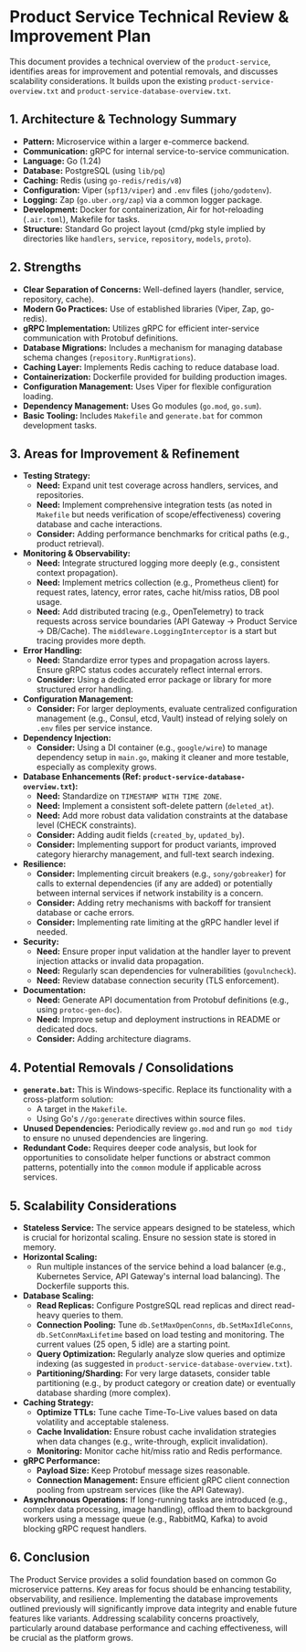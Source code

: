 # Product Service Technical Review & Improvement Plan

This document provides a technical overview of the `product-service`, identifies areas for improvement and potential removals, and discusses scalability considerations. It builds upon the existing `product-service-overview.txt` and `product-service-database-overview.txt`.

## 1. Architecture & Technology Summary

*   **Pattern:** Microservice within a larger e-commerce backend.
*   **Communication:** gRPC for internal service-to-service communication.
*   **Language:** Go (1.24)
*   **Database:** PostgreSQL (using `lib/pq`)
*   **Caching:** Redis (using `go-redis/redis/v8`)
*   **Configuration:** Viper (`spf13/viper`) and `.env` files (`joho/godotenv`).
*   **Logging:** Zap (`go.uber.org/zap`) via a common logger package.
*   **Development:** Docker for containerization, Air for hot-reloading (`.air.toml`), Makefile for tasks.
*   **Structure:** Standard Go project layout (cmd/pkg style implied by directories like `handlers`, `service`, `repository`, `models`, `proto`).

## 2. Strengths

*   **Clear Separation of Concerns:** Well-defined layers (handler, service, repository, cache).
*   **Modern Go Practices:** Use of established libraries (Viper, Zap, go-redis).
*   **gRPC Implementation:** Utilizes gRPC for efficient inter-service communication with Protobuf definitions.
*   **Database Migrations:** Includes a mechanism for managing database schema changes (`repository.RunMigrations`).
*   **Caching Layer:** Implements Redis caching to reduce database load.
*   **Containerization:** Dockerfile provided for building production images.
*   **Configuration Management:** Uses Viper for flexible configuration loading.
*   **Dependency Management:** Uses Go modules (`go.mod`, `go.sum`).
*   **Basic Tooling:** Includes `Makefile` and `generate.bat` for common development tasks.

## 3. Areas for Improvement & Refinement

*   **Testing Strategy:**
    *   **Need:** Expand unit test coverage across handlers, services, and repositories.
    *   **Need:** Implement comprehensive integration tests (as noted in `Makefile` but needs verification of scope/effectiveness) covering database and cache interactions.
    *   **Consider:** Adding performance benchmarks for critical paths (e.g., product retrieval).
*   **Monitoring & Observability:**
    *   **Need:** Integrate structured logging more deeply (e.g., consistent context propagation).
    *   **Need:** Implement metrics collection (e.g., Prometheus client) for request rates, latency, error rates, cache hit/miss ratios, DB pool usage.
    *   **Need:** Add distributed tracing (e.g., OpenTelemetry) to track requests across service boundaries (API Gateway -> Product Service -> DB/Cache). The `middleware.LoggingInterceptor` is a start but tracing provides more depth.
*   **Error Handling:**
    *   **Need:** Standardize error types and propagation across layers. Ensure gRPC status codes accurately reflect internal errors.
    *   **Consider:** Using a dedicated error package or library for more structured error handling.
*   **Configuration Management:**
    *   **Consider:** For larger deployments, evaluate centralized configuration management (e.g., Consul, etcd, Vault) instead of relying solely on `.env` files per service instance.
*   **Dependency Injection:**
    *   **Consider:** Using a DI container (e.g., `google/wire`) to manage dependency setup in `main.go`, making it cleaner and more testable, especially as complexity grows.
*   **Database Enhancements (Ref: `product-service-database-overview.txt`):**
    *   **Need:** Standardize on `TIMESTAMP WITH TIME ZONE`.
    *   **Need:** Implement a consistent soft-delete pattern (`deleted_at`).
    *   **Need:** Add more robust data validation constraints at the database level (CHECK constraints).
    *   **Consider:** Adding audit fields (`created_by`, `updated_by`).
    *   **Consider:** Implementing support for product variants, improved category hierarchy management, and full-text search indexing.
*   **Resilience:**
    *   **Consider:** Implementing circuit breakers (e.g., `sony/gobreaker`) for calls to external dependencies (if any are added) or potentially between internal services if network instability is a concern.
    *   **Consider:** Adding retry mechanisms with backoff for transient database or cache errors.
    *   **Consider:** Implementing rate limiting at the gRPC handler level if needed.
*   **Security:**
    *   **Need:** Ensure proper input validation at the handler layer to prevent injection attacks or invalid data propagation.
    *   **Need:** Regularly scan dependencies for vulnerabilities (`govulncheck`).
    *   **Need:** Review database connection security (TLS enforcement).
*   **Documentation:**
    *   **Need:** Generate API documentation from Protobuf definitions (e.g., using `protoc-gen-doc`).
    *   **Need:** Improve setup and deployment instructions in README or dedicated docs.
    *   **Consider:** Adding architecture diagrams.

## 4. Potential Removals / Consolidations

*   **`generate.bat`:** This is Windows-specific. Replace its functionality with a cross-platform solution:
    *   A target in the `Makefile`.
    *   Using Go's `//go:generate` directives within source files.
*   **Unused Dependencies:** Periodically review `go.mod` and run `go mod tidy` to ensure no unused dependencies are lingering.
*   **Redundant Code:** Requires deeper code analysis, but look for opportunities to consolidate helper functions or abstract common patterns, potentially into the `common` module if applicable across services.

## 5. Scalability Considerations

*   **Stateless Service:** The service appears designed to be stateless, which is crucial for horizontal scaling. Ensure no session state is stored in memory.
*   **Horizontal Scaling:**
    *   Run multiple instances of the service behind a load balancer (e.g., Kubernetes Service, API Gateway's internal load balancing). The Dockerfile supports this.
*   **Database Scaling:**
    *   **Read Replicas:** Configure PostgreSQL read replicas and direct read-heavy queries to them.
    *   **Connection Pooling:** Tune `db.SetMaxOpenConns`, `db.SetMaxIdleConns`, `db.SetConnMaxLifetime` based on load testing and monitoring. The current values (25 open, 5 idle) are a starting point.
    *   **Query Optimization:** Regularly analyze slow queries and optimize indexing (as suggested in `product-service-database-overview.txt`).
    *   **Partitioning/Sharding:** For very large datasets, consider table partitioning (e.g., by product category or creation date) or eventually database sharding (more complex).
*   **Caching Strategy:**
    *   **Optimize TTLs:** Tune cache Time-To-Live values based on data volatility and acceptable staleness.
    *   **Cache Invalidation:** Ensure robust cache invalidation strategies when data changes (e.g., write-through, explicit invalidation).
    *   **Monitoring:** Monitor cache hit/miss ratio and Redis performance.
*   **gRPC Performance:**
    *   **Payload Size:** Keep Protobuf message sizes reasonable.
    *   **Connection Management:** Ensure efficient gRPC client connection pooling from upstream services (like the API Gateway).
*   **Asynchronous Operations:** If long-running tasks are introduced (e.g., complex data processing, image handling), offload them to background workers using a message queue (e.g., RabbitMQ, Kafka) to avoid blocking gRPC request handlers.

## 6. Conclusion

The Product Service provides a solid foundation based on common Go microservice patterns. Key areas for focus should be enhancing testability, observability, and resilience. Implementing the database improvements outlined previously will significantly improve data integrity and enable future features like variants. Addressing scalability concerns proactively, particularly around database performance and caching effectiveness, will be crucial as the platform grows.
